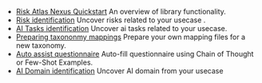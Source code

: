 - [Risk Atlas Nexus Quickstart](notebooks/Risk_Atlas_Nexus_Quickstart.ipynb) An overview of library functionality.
- [Risk identification](notebooks/risk_identification.ipynb) Uncover risks related to your usecase .
- [AI Tasks identification](notebooks/ai_tasks_identification.ipynb) Uncover ai tasks related to your usecase.
- [Preparing taxononmy mappings](notebooks/Prepare_taxonomy_mappings.ipynb) Prepare your own mapping files for a new taxonomy.
- [Auto assist questionnaire](notebooks/autoassist_questionnaire.ipynb) Auto-fill questionnaire using Chain of Thought or Few-Shot Examples.
 - [AI Domain identification](notebooks/domain_identification.ipynb) Uncover AI domain from your usecase
